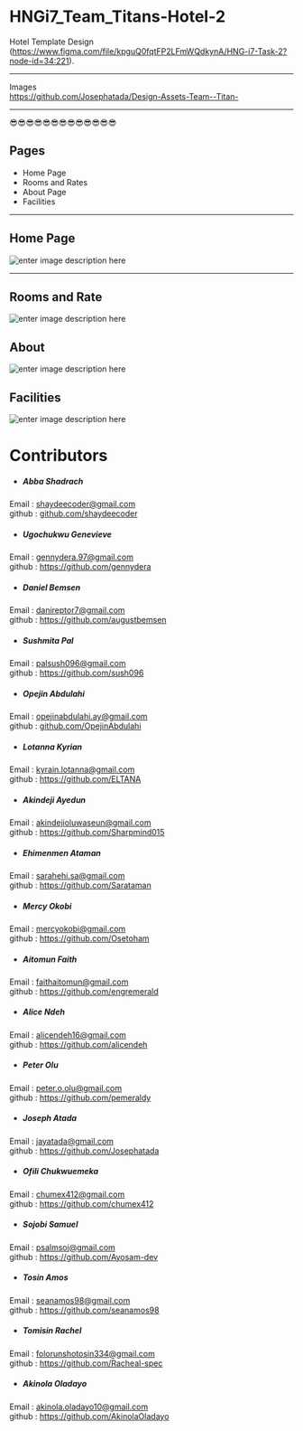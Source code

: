 ﻿<!DOCTYPE html>
<html>

<head>
  <meta charset="utf-8">
  <meta name="viewport" content="width=device-width, initial-scale=1.0">
  <link rel="stylesheet" href="https://stackedit.io/style.css" />
</head>

<body class="stackedit">
  <div class="stackedit__html"><h1 id="hngi7_team_titans-hotel-2">HNGi7_Team_Titans-Hotel-2</h1>
<p>Hotel Template Design<br>
(<a href="https://www.figma.com/file/kpguQ0fqtFP2LFmWQdkynA/HNG-i7-Task-2?node-id=34:221">https://www.figma.com/file/kpguQ0fqtFP2LFmWQdkynA/HNG-i7-Task-2?node-id=34:221</a>).</p>
<hr>
<p>Images<br>
<a href="https://github.com/Josephatada/Design-Assets-Team--Titan-">https://github.com/Josephatada/Design-Assets-Team--Titan-</a></p>
<hr>
<p>😎😎😎😎😎😎😎😎😎😎😎😎😎</p>
<h2 id="i-classicon-booki-pages"><i class="icon-book"></i> Pages</h2>
<ul>
<li>Home Page</li>
<li>Rooms and Rates</li>
<li>About Page</li>
<li>Facilities</li>
</ul>
<hr>
<h2 id="i-classicon-homeihome-page"><i class="icon-home"></i>Home Page</h2>
<p><img src="https://res.cloudinary.com/dgr4dbtyc/image/upload/q_auto:best/v1591634596/Home_page_i29ol3.png" alt="enter image description here"></p>
<hr>
<h2 id="i-classicon-dollarirooms-and-rate"><i class="icon-dollar"></i>Rooms and Rate</h2>
<p><img src="https://res.cloudinary.com/dgr4dbtyc/image/upload/q_auto:best/v1591636003/rooms_and_rates_bxyuc2.png" alt="enter image description here"></p>
<h2 id="i-classicon-usersiabout"><i class="icon-users"></i>About</h2>
<p><img src="https://res.cloudinary.com/dgr4dbtyc/image/upload/q_auto:best/v1591635703/about_us_oue6m8.png" alt="enter image description here"></p>
<h2 id="i-classicon-menuifacilities"><i class="icon-menu"></i>Facilities</h2>
<p><img src="https://res.cloudinary.com/dgr4dbtyc/image/upload/q_auto:best/v1591636008/facilities_xbukfi.png" alt="enter image description here"></p>
<h1 id="contributors">Contributors</h1>
<ul>
<li>
<h5 id="abba-shadrach">Abba Shadrach</h5>
</li>
</ul>
<p>Email : <a href="mailto:shaydeecoder@gmail.com">shaydeecoder@gmail.com</a><br>
github : <a href="http://github.com/shaydeecoder">github.com/shaydeecoder</a></p>
<ul>
<li>
<h5 id="ugochukwu--genevieve">Ugochukwu  Genevieve</h5>
</li>
</ul>
<p>Email : <a href="mailto:gennydera.97@gmail.com">gennydera.97@gmail.com</a><br>
github : <a href="https://github.com/gennydera">https://github.com/gennydera</a></p>
<ul>
<li>
<h5 id="daniel-bemsen">Daniel Bemsen</h5>
</li>
</ul>
<p>Email : <a href="mailto:danireptor7@gmail.com">danireptor7@gmail.com</a><br>
github : <a href="https://github.com/augustbemsen">https://github.com/augustbemsen</a></p>
<ul>
<li>
<h5 id="sushmita-pal">Sushmita Pal</h5>
</li>
</ul>
<p>Email : <a href="mailto:palsush096@gmail.com">palsush096@gmail.com</a><br>
github : <a href="https://github.com/sush096">https://github.com/sush096</a></p>
<ul>
<li>
<h5 id="opejin-abdulahi">Opejin Abdulahi</h5>
</li>
</ul>
<p>Email : <a href="mailto:opejinabdulahi.ay@gmail.com">opejinabdulahi.ay@gmail.com</a><br>
github : <a href="http://github.com/OpejinAbdulahi">github.com/OpejinAbdulahi</a></p>
<ul>
<li>
<h5 id="lotanna-kyrian">Lotanna Kyrian</h5>
</li>
</ul>
<p>Email : <a href="mailto:kyrain.lotanna@gmail.com">kyrain.lotanna@gmail.com</a><br>
github : <a href="https://github.com/ELTANA">https://github.com/ELTANA</a></p>
<ul>
<li>
<h5 id="akindeji-oluwaseun">Akindeji Ayedun</h5>
</li>
</ul>
<p>Email : <a href="mailto:akindejioluwaseun@gmail.com">akindejioluwaseun@gmail.com</a><br>
github : <a href="https://github.com/Sharpmind015">https://github.com/Sharpmind015</a></p>
<ul>
<li>
<h5 id="ehimenmen-ataman">Ehimenmen Ataman</h5>
</li>
</ul>
<p>Email : <a href="mailto:sarahehi.sa@gmail.com">sarahehi.sa@gmail.com</a><br>
github : <a href="https://github.com/Sarataman">https://github.com/Sarataman</a></p>
<ul>
<li>
<h5 id="mercy-okobi">Mercy Okobi</h5>
</li>
</ul>
<p>Email : <a href="mailto:mercyokobi@gmail.com">mercyokobi@gmail.com</a><br>
github : <a href="https://github.com/Osetoham">https://github.com/Osetoham</a></p>
<ul>
<li>
<h5 id="aitomun-faith">Aitomun Faith</h5>
</li>
</ul>
<p>Email : <a href="mailto:faithaitomun@gmail.com">faithaitomun@gmail.com</a><br>
github : <a href="https://github.com/engremerald">https://github.com/engremerald</a></p>
<ul>
<li>
<h5 id="alice-ndeh">Alice Ndeh</h5>
</li>
</ul>
<p>Email : <a href="mailto:alicendeh16@gmail.com">alicendeh16@gmail.com</a><br>
github : <a href="https://github.com/alicendeh">https://github.com/alicendeh</a></p>
<ul>
<li>
<h5 id="peter-olu">Peter Olu</h5>
</li>
</ul>
<p>Email : <a href="mailto:peter.o.olu@gmail.com">peter.o.olu@gmail.com</a><br>
github : <a href="https://github.com/pemeraldy">https://github.com/pemeraldy</a></p>
<ul>
<li>
<h5 id="joseph-atada">Joseph Atada</h5>
</li>
</ul>
<p>Email : <a href="mailto:jayatada@gmail.com">jayatada@gmail.com</a><br>
github : <a href="https://github.com/Josephatada">https://github.com/Josephatada</a></p>
<ul>
<li>
<h5 id="ofili-chukwuemeka">Ofili Chukwuemeka</h5>
</li>
</ul>
<p>Email : <a href="mailto:chumex412@gmail.com">chumex412@gmail.com</a><br>
github : <a href="https://github.com/chumex412">https://github.com/chumex412</a></p>
<ul>
<li>
<h5 id="sojobi-samuel">Sojobi Samuel</h5>
</li>
</ul>
<p>Email : <a href="mailto:psalmsoj@gmail.com">psalmsoj@gmail.com</a><br>
github : <a href="https://github.com/Ayosam-dev">https://github.com/Ayosam-dev</a></p>
<ul>
<li>
<h5 id="tosin-amos">Tosin Amos</h5>
</li>
</ul>
<p>Email : <a href="mailto:seanamos98@gmail.com">seanamos98@gmail.com</a><br>
github : <a href="https://github.com/seanamos98">https://github.com/seanamos98</a></p>
<ul>
<li>
<h5 id="tomisin-rachel">Tomisin Rachel</h5>
</li>
</ul>
<p>Email : <a href="mailto:folorunshotosin334@gmail.com">folorunshotosin334@gmail.com</a><br>
github : <a href="https://github.com/Racheal-spec">https://github.com/Racheal-spec</a></p>
<ul>
<li>
<h5 id="akinola-oladayo">Akinola Oladayo</h5>
</li>
</ul>
<p>Email : <a href="mailto:akinola.oladayo10@gmail.com">akinola.oladayo10@gmail.com</a><br>
github : <a href="https://github.com/AkinolaOladayo">https://github.com/AkinolaOladayo</a></p>
</div>
</body>

</html>
